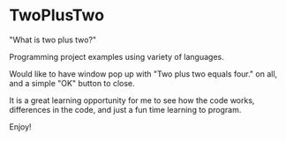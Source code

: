 # TwoPlusTwo
"What is two plus two?"

Programming project examples using variety of languages.

Would like to have window pop up with "Two plus two equals four." on all,
and a simple "OK" button to close. 

It is a great learning opportunity for me to see how the code works, differences
in the code, and just a fun time learning to program.

Enjoy! 
